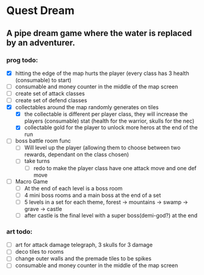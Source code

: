 # Quest Dream

## A pipe dream game where the water is replaced by an adventurer.



### prog todo:
- [x] hitting the edge of the map hurts the player (every class has 3 health (consumable) to start)
- [ ] consumable and money counter in the middle of the map screen
- [ ] create set of attack classes
- [ ] create set of defend classes
- [x] collectables around the map randomly generates on tiles
   - [x] the collectable is different per player class, they will increase the players (consumable) stat (health for the warrior, skulls for the nec)
   - [x] collectable gold for the player to unlock more heros at the end of the run
- [ ] boss battle room func
   - [ ] Will level up the player (allowing them to choose between two rewards, dependant on the class chosen)
   - [ ] take turns
      - [ ] redo to make the player class have one attack move and one def move
- [ ] Macro Game
   - [ ] At the end of each level is a boss room
   - [ ] 4 mini boss rooms and a main boss at the end of a set
   - [ ] 5 levels in a set for each theme, forest -> mountains -> swamp -> grave -> castle
   - [ ] after castle is the final level with a super boss(demi-god?) at the end

### art todo:
- [ ] art for attack damage telegraph, 3 skulls for 3 damage
- [ ] deco tiles to rooms
- [ ] change outer walls and the premade tiles to be spikes
- [ ] consumable and money counter in the middle of the map screen